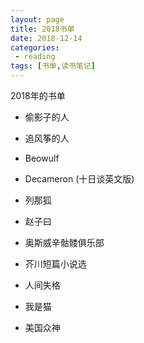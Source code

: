 ```yaml
---
layout: page
title: 2018书单
date: 2018-12-14
categories:
 - reading
tags: [书单,读书笔记]
---
```


2018年的书单

- 偷影子的人

- 追风筝的人

- Beowulf

- Decameron (十日谈英文版)

- 列那狐

- 赵子曰

- 奥斯威辛骷髅俱乐部

- 芥川短篇小说选

- 人间失格

- 我是猫

- 美国众神

